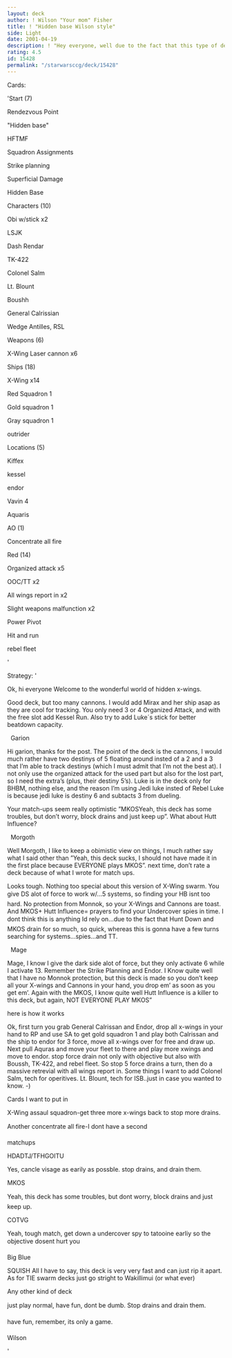 ```yaml
---
layout: deck
author: ! Wilson "Your mom" Fisher
title: ! "Hidden base Wilson style"
side: Light
date: 2001-04-19
description: ! "Hey everyone, well due to the fact that this type of deck has always won for me I chose to re-make it. I hope you enjoy"
rating: 4.5
id: 15428
permalink: "/starwarsccg/deck/15428"
---
```

Cards: 

'Start (7)

Rendezvous Point

"Hidden base"

HFTMF

Squadron Assignments

Strike planning

Superficial Damage

Hidden Base


Characters (10)

Obi w/stick x2

LSJK

Dash Rendar

TK-422

Colonel Salm

Lt. Blount

Boushh

General Calrissian

Wedge Antilles, RSL


Weapons (6)

X-Wing Laser cannon x6


Ships (18)

X-Wing x14

Red Squadron 1

Gold squadron 1

Gray squadron 1

outrider


Locations (5)

Kiffex

kessel

endor

Vavin 4

Aquaris


AO (1)

Concentrate all fire


Red (14)

Organized attack x5

OOC/TT x2

All wings report in x2

Slight weapons malfunction x2

Power Pivot

Hit and run

rebel fleet


'

Strategy: '

Ok, hi everyone  Welcome to the wonderful world of hidden x-wings.


Good deck, but too many cannons. I would add Mirax and her ship asap as they are cool for tracking. You only need 3 or 4 Organized Attack, and with the free slot add Kessel Run. Also try to add Luke´s stick for better beatdown capacity. 

 	Garion


Hi garion, thanks for the post. The point of the deck is the cannons, I would much rather have two destinys of 5 floating around insted of a 2 and a 3 that I’m able to track destinys (which I must admit that I’m not the best at).  I not only use the organized attack for the used part but also for the lost part, so I need the extra’s (plus, their destiny 5’s).  Luke is in the deck only for BHBM, nothing else, and the reason I’m using Jedi luke insted of Rebel Luke is because jedi luke is destiny 6 and subtacts 3 from dueling.


Your match-ups seem really optimistic ”MKOSYeah, this deck has some troubles, but don’t worry, block drains and just keep up”. What about Hutt Influence? 

 	Morgoth


Well Morgoth,  I like to keep a obimistic view on things, I much rather say what I said other than ”Yeah, this deck sucks, I should not have made it in the first place because EVERYONE plays MKOS”.  next time, don’t rate a deck because of what I wrote for match ups.


Looks tough. Nothing too special about this version of X-Wing swarm. You give DS alot of force to work w/...5 systems, so finding your HB isnt too hard. No protection from Monnok, so your X-Wings and Cannons are toast. And MKOS+ Hutt Influence= prayers to find your Undercover spies in time. I dont think this is anything Id rely on...due to the fact that Hunt Down and MKOS drain for so much, so quick, whereas this is gonna have a few turns searching for systems...spies...and TT. 



 	Mage


Mage, I know I give the dark side alot of force, but they only activate 6 while I activate 13.  Remember the Strike Planning and Endor.  I Know quite well that I have no Monnok protection, but this deck is made so you don’t keep all your X-wings and Cannons in your hand, you drop em’ as soon as you get em’.  Again with the MKOS, I know quite well Hutt Influence is a killer to this deck, but again, NOT EVERYONE PLAY MKOS”


here is how it works

Ok, first turn you grab General Calrissan and Endor, drop all x-wings in your hand to RP and use SA to get gold squadron 1 and play both Calrissan and the ship to endor for 3 force, move all x-wings over for free and draw up. Next pull Aquras and move your fleet to there and play more xwings and move to endor.  stop force drain not only with objective but also with Boussh, TK-422, and rebel fleet. So stop 5 force drains a turn, then do a massive retrevial with all wings report in. Some things I want to add Colonel Salm,   tech for operitives.  Lt. Blount, tech for ISB..just in case you wanted to know. -)

Cards I want to put in

X-Wing assaul squadron-get three more x-wings back to stop more drains.

Another concentrate all fire-I dont have a second


matchups

HDADTJ/TFHGOITU

Yes, cancle visage as earily as possble. stop drains, and drain them.


MKOS

Yeah, this deck has some troubles, but dont worry, block drains and just keep up.


COTVG

Yeah, tough match, get down a undercover spy to tatooine earliy so the objective dosent hurt you


Big Blue

SQUISH All I have to say, this deck is very very fast and can just rip it apart.  As for TIE swarm decks just go stright to Wakillimui (or what ever)


Any other kind of deck

just play normal, have fun, dont be dumb. Stop drains and drain them.


have fun, remember, its only a game.


Wilson

'
